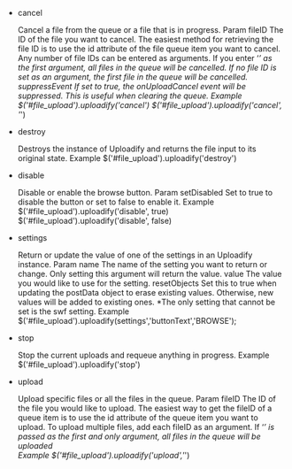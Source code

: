 
* cancel

	Cancel a file from the queue or a file that is in progress.
	Param
	    fileID
	    	The ID of the file you want to cancel.  The easiest method for retrieving the file ID is to use the id attribute of the file queue item you want to cancel.  Any number of file IDs can be entered as arguments.  If you enter ‘*’ as the first argument, all files in the queue will be cancelled.  If no file ID is set as an argument, the first file in the queue will be cancelled.
	    suppressEvent
	    	If set to true, the onUploadCancel event will be suppressed.
	    	This is useful when clearing the queue.
	Example    	
		$('#file_upload').uploadify('cancel')
		$('#file_upload').uploadify('cancel', '*')

* destroy

	Destroys the instance of Uploadify and returns the file input to its original state.
	Example
		$('#file_upload').uploadify('destroy')

* disable

	Disable or enable the browse button.
	Param
		setDisabled
			Set to true to disable the button or set to false to enable it.	
	Example
		$('#file_upload').uploadify('disable', true)		
		$('#file_upload').uploadify('disable', false)

* settings

	Return or update the value of one of the settings in an Uploadify instance.
	Param
	    name
	    	The name of the setting you want to return or change. Only setting this argument will return the value.
	    value
	    	The value you would like to use for the setting.
	    resetObjects
	    	Set this to true when updating the postData object to erase existing values. Otherwise, new values will be added to existing ones.
		*The only setting that cannot be set is the swf setting.
	Example
		 $('#file_upload').uploadify(settings','buttonText','BROWSE');

* stop

	Stop the current uploads and requeue anything in progress.
	Example
		$('#file_upload').uploadify('stop')

* upload

	Upload specific files or all the files in the queue.
	Param
		fileID
			The ID of the file you would like to upload.  The easiest way to get the fileID of a queue item is to use the id attribute of the queue item you want to upload.  To upload multiple files, add each fileID as an argument.  If ‘*’ is passed as the first and only argument, all files in the queue will be uploaded	
	Example
		$('#file_upload').uploadify('upload','*')







